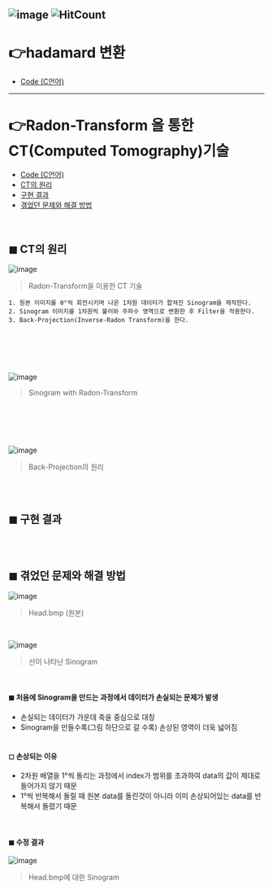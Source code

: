 ![image](https://img.shields.io/github/license/minji-o-j/DSP?style=flat-square)
![HitCount](http://hits.dwyl.com/minji-o-j/DSP.svg) 
---

# 👉hadamard 변환
- [Code (C언어)](https://github.com/minji-o-j/DSP/tree/master/hadamard)  
---

#  👉Radon-Transform 을 통한 CT(Computed Tomography)기술
- [Code (C언어)](https://github.com/minji-o-j/DSP/blob/master/CT/DSP_%EC%B5%9C%EC%A2%85/Project1/test1.cpp) 
- [CT의 원리](#-CT의-원리)  
- [구현 결과](#-구현-결과)  
- [겪었던 문제와 해결 방법](#-겪었던-문제와-해결-방법)  
<br>

## ◼ CT의 원리  
![image](https://user-images.githubusercontent.com/45448731/86435959-2edacc80-bd3c-11ea-9862-41ded0e5428e.png)  

> Radon-Transform을 이용한 CT 기술  
```
1. 원본 이미지를 θ°씩 회전시키며 나온 1차원 데이터가 합쳐진 Sinogram을 제작한다.
2. Sinogram 이미지를 1차원씩 불러와 주파수 영역으로 변환한 후 Filter을 적용한다.
3. Back-Projection(Inverse-Radon Transform)을 한다.
```
<br>

<br>

<br>

<br>

![image](https://user-images.githubusercontent.com/45448731/86508873-789be380-be1e-11ea-8cb6-61b8ca4fcfb5.png)  

> Sinogram with Radon-Transform

<br>

<br>

<br>

<br>

![image](https://user-images.githubusercontent.com/45448731/86513533-e60f3a80-be45-11ea-93f1-b4830d9c8820.png)
> Back-Projection의 원리 
<br>

<br>

## ◼ 구현 결과


<br>

<br>

## ◼ 겪었던 문제와 해결 방법  

![image](https://user-images.githubusercontent.com/45448731/86535963-fd6e2680-bf1e-11ea-9c0b-21da71465e0a.png)
> Head.bmp (원본)  
<br>

![image](https://user-images.githubusercontent.com/45448731/86536150-51c5d600-bf20-11ea-98d3-d9e5790bdfae.png)  
> 선이 나타난 Sinogram  
<br>

#### ◼ 처음에 Sinogram을 만드는 과정에서 **데이터가 손실되는 문제**가 발생  
- 손실되는 데이터가 가운데 축을 중심으로 대칭  
- Sinogram을 만들수록(그림 하단으로 갈 수록) 손상된 영역이 더욱 넓어짐  
  <br>
  
#### ◻ 손상되는 이유  
  - 2차원 배열을 1°씩 돌리는 과정에서 index가 범위를 초과하여 data의 값이 제대로 들어가지 않기 때문  
  - 1°씩 반복해서 돌릴 때 원본 data를 돌린것이 아니라 이미 손상되어있는 data를 반복해서 돌렸기 때문  
  <br>

#### ◼ 수정 결과

![image](https://user-images.githubusercontent.com/45448731/86536163-6904c380-bf20-11ea-843f-765aaf1519a1.png)  
> Head.bmp에 대한 Sinogram
